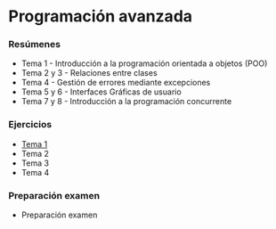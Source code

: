 # Programación avanzada

### Resúmenes

- Tema 1 - Introducción a la programación orientada a objetos (POO)
- Tema 2 y 3 - Relaciones entre clases
- Tema 4 - Gestión de errores mediante excepciones
- Tema 5 y 6 - Interfaces Gráficas de usuario
- Tema 7 y 8 - Introducción a la programación concurrente



### Ejercicios

- [Tema 1](https://github.com/JMPinillos/JMPinillos.github.io/blob/main/RESUMENES_INGENIERIA-INFORMATICA/2-Curso/Segundo%20cuatrimestre/Programaci%C3%B3n%20avanzada/Ejercicios/Tema%201.html)
- Tema 2
- Tema 3
- Tema 4



### Preparación examen

- Preparación examen